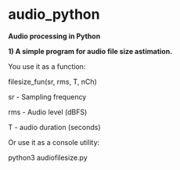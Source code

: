 # audio_python
**Audio processing in Python**

**1) A simple program for audio file size astimation.**

You use it as a function:

filesize_fun(sr, rms, T, nCh)

sr - Sampling frequency

rms - Audio level (dBFS)

T - audio duration (seconds)

Or use it as a console utility: 

python3 audiofilesize.py


